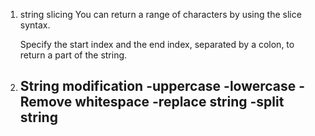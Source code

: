 1. string slicing 
      You can return a range of characters by using the slice syntax.

      Specify the start index and the end index, separated by a colon, to return      a part of the string.

2. String modification
      -uppercase
      -lowercase
      -Remove whitespace
      -replace string
      -split string
      -

